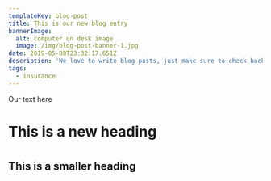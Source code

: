 ```yaml
---
templateKey: blog-post
title: This is our new blog entry
bannerImage:
  alt: computer on desk image
  image: /img/blog-post-banner-1.jpg
date: 2019-05-08T23:32:17.651Z
description: 'We love to write blog posts, just make sure to check back for regular updates.'
tags:
  - insurance
---
```

Our text here

# This is a new heading

# 

## This is a smaller heading

## 

##
